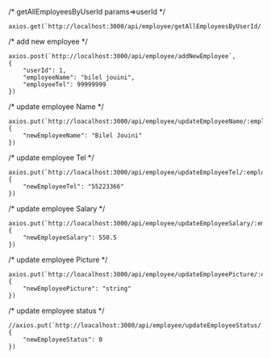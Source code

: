 /* getAllEmployeesByUserId params=>userId */

    axios.get(`http://localhost:3000/api/employee/getAllEmployeesByUserId/:userId`)/

/* add new employee */

    axios.post(`http://localhost:3000/api/employee/addNewEmployee`,
    {
        "userId": 1,
        "employeeName": "bilel jouini",
        "employeeTel": 99999999
    })

/* update employee Name */

    axios.put(`http://loacalhost:3000/api/employee/updateEmployeeName/:employeeId`,
    {
        "newEmployeeName": "Bilel Jouini"
    })

/* update employee Tel */

    axios.put(`http://loacalhost:3000/api/employee/updateEmployeeTel/:employeeId`,
    {
        "newEmployeeTel": "55223366"
    })

/* update employee Salary */

    axios.put(`http://loacalhost:3000/api/employee/updateEmployeeSalary/:employeeId`,
    {
        "newEmployeeSalary": 550.5
    })

/* update employee Picture */

    axios.put(`http://loacalhost:3000/api/employee/updateEmployeePicture/:employeeId`,
    {
        "newEmployeePicture": "string"
    })

/* update employee status */

    //axios.put(`http://loacalhost:3000/api/employee/updateEmployeeStatus/:employeeId`,
    {
        "newEmployeeStatus": 0
    })
